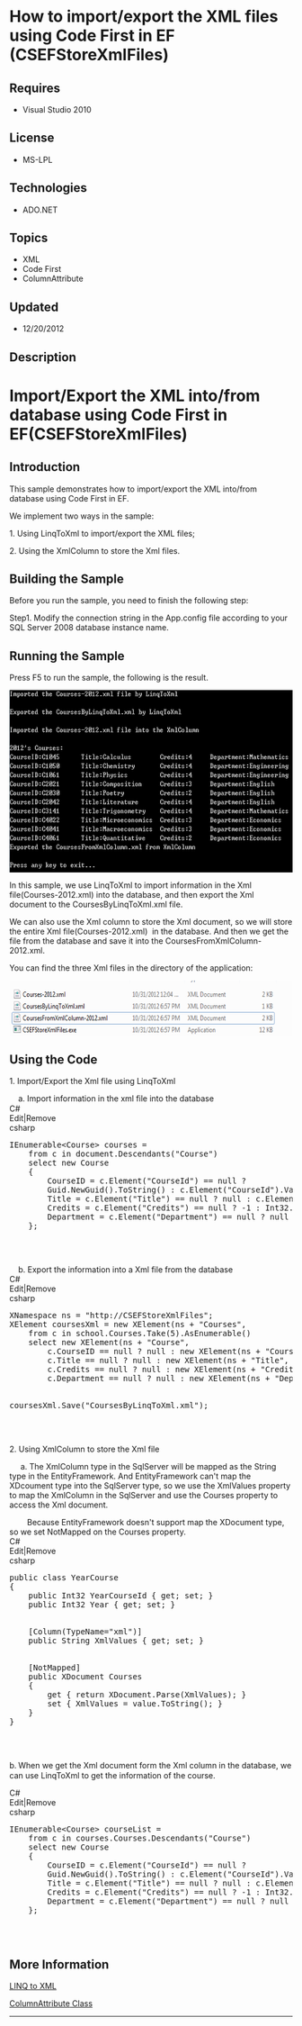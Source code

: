 # How to import/export the XML files using Code First in EF (CSEFStoreXmlFiles)
## Requires
- Visual Studio 2010
## License
- MS-LPL
## Technologies
- ADO.NET
## Topics
- XML
- Code First
- ColumnAttribute
## Updated
- 12/20/2012
## Description

<h1>Import/Export the XML into/from database using Code First in EF(CSEFStoreXmlFiles)</h1>
<h2>Introduction</h2>
<p class="MsoNormal">This sample demonstrates how to import/export the XML into/from database using Code First in EF.
</p>
<p class="MsoNormal">We implement two ways in the sample: </p>
<p class="MsoNormal">1. Using LinqToXml to import/export the XML files; </p>
<p class="MsoNormal">2. Using the XmlColumn to store the Xml files. </p>
<h2>Building the Sample</h2>
<p class="MsoNormal">Before you run the sample, you need to finish the following step:</p>
<p class="MsoNormal">Step1. Modify the connection string in the App.config file according to your SQL Server 2008 database instance name.</p>
<h2>Running the Sample</h2>
<p class="MsoNormal">Press F5 to run the sample, the following is the result.</p>
<p class="MsoNormal"><span style=""><img src="73134-image.png" alt="" width="633" height="324" align="middle">
</span></p>
<p class="MsoNormal">In this sample, we use LinqToXml to import information in the Xml file(Courses-2012.xml) into the database, and then export the Xml document to the CoursesByLinqToXml.xml file.</p>
<p class="MsoNormal">We can also use the Xml column to store the Xml document, so we will store the entire Xml file(Courses-2012.xml)
<span style="">&nbsp;</span>in the database. And then we get the file from the database and save it into the CoursesFromXmlColumn-2012.xml.</p>
<p class="MsoNormal">You can find the three Xml files in the directory of the application:</p>
<p class="MsoNormal"><span style=""><img src="73135-image.png" alt="" width="618" height="98" align="middle">
</span></p>
<h2>Using the Code</h2>
<p class="MsoNormal" style="margin-bottom:0in; margin-bottom:.0001pt; line-height:normal; text-autospace:none">
1. Import/Export the Xml file using LinqToXml</p>
<p class="MsoNormal" style="margin-bottom:0in; margin-bottom:.0001pt; line-height:normal; text-autospace:none">
<span style="">&nbsp;&nbsp;&nbsp; </span>a. Import information in the xml file into the database<span style="font-size:9.5pt; font-family:Consolas; color:green">
</span></p>
<div class="scriptcode">
<div class="pluginEditHolder" pluginCommand="mceScriptCode">
<div class="title"><span>C#</span></div>
<div class="pluginLinkHolder"><span class="pluginEditHolderLink">Edit</span>|<span class="pluginRemoveHolderLink">Remove</span>
</div>
<span class="hidden">csharp</span>

<pre id="codePreview" class="csharp">
IEnumerable&lt;Course&gt; courses = 
&nbsp;&nbsp;&nbsp;&nbsp;from c in document.Descendants(&quot;Course&quot;)
&nbsp;&nbsp;&nbsp; select new Course
&nbsp;&nbsp;&nbsp; {
&nbsp;&nbsp;&nbsp;&nbsp;&nbsp;&nbsp;&nbsp; CourseID = c.Element(&quot;CourseId&quot;) == null ? 
&nbsp;&nbsp;&nbsp;&nbsp;&nbsp;&nbsp;&nbsp;&nbsp;Guid.NewGuid().ToString() : c.Element(&quot;CourseId&quot;).Value,
&nbsp;&nbsp;&nbsp;&nbsp;&nbsp;&nbsp;&nbsp; Title = c.Element(&quot;Title&quot;) == null ? null : c.Element(&quot;Title&quot;).Value,
&nbsp;&nbsp;&nbsp;&nbsp;&nbsp;&nbsp;&nbsp; Credits = c.Element(&quot;Credits&quot;) == null ? -1 : Int32.Parse(c.Element(&quot;Credits&quot;).Value) ,
&nbsp;&nbsp;&nbsp;&nbsp;&nbsp;&nbsp;&nbsp; Department = c.Element(&quot;Department&quot;) == null ? null : c.Element(&quot;Department&quot;).Value
&nbsp;&nbsp;&nbsp; };

</pre>
</div>
</div>
<div class="endscriptcode">&nbsp;</div>
<p class="MsoNormal" style="margin-bottom:0in; margin-bottom:.0001pt; line-height:normal; text-autospace:none">
<span style="">&nbsp;&nbsp;&nbsp; </span>b. Export the information into a Xml file from the database
</p>
<div class="scriptcode">
<div class="pluginEditHolder" pluginCommand="mceScriptCode">
<div class="title"><span>C#</span></div>
<div class="pluginLinkHolder"><span class="pluginEditHolderLink">Edit</span>|<span class="pluginRemoveHolderLink">Remove</span>
</div>
<span class="hidden">csharp</span>

<pre id="codePreview" class="csharp">
XNamespace ns = &quot;http://CSEFStoreXmlFiles&quot;;
XElement coursesXml = new XElement(ns &#43; &quot;Courses&quot;,
&nbsp;&nbsp;&nbsp; from c in school.Courses.Take(5).AsEnumerable()
&nbsp;&nbsp;&nbsp; select new XElement(ns &#43; &quot;Course&quot;,
&nbsp;&nbsp;&nbsp;&nbsp;&nbsp;&nbsp;&nbsp; c.CourseID == null ? null : new XElement(ns &#43; &quot;CourseID&quot;, c.CourseID),
&nbsp;&nbsp;&nbsp;&nbsp;&nbsp;&nbsp;&nbsp; c.Title == null ? null : new XElement(ns &#43; &quot;Title&quot;, c.Title),
&nbsp;&nbsp;&nbsp;&nbsp;&nbsp;&nbsp;&nbsp; c.Credits == null ? null : new XElement(ns &#43; &quot;Credits&quot;, c.Credits),
&nbsp;&nbsp;&nbsp;&nbsp;&nbsp;&nbsp;&nbsp; c.Department == null ? null : new XElement(ns &#43; &quot;Department&quot;, c.Department)));


coursesXml.Save(&quot;CoursesByLinqToXml.xml&quot;);

</pre>
</div>
</div>
<div class="endscriptcode">&nbsp;</div>
<p class="MsoNormal" style="margin-bottom:0in; margin-bottom:.0001pt; line-height:normal; text-autospace:none">
2. Using XmlColumn to store the Xml file</p>
<p class="MsoNormal" style="margin-bottom:0in; margin-bottom:.0001pt; line-height:normal; text-autospace:none">
<span style="">&nbsp;</span><span style="">&nbsp;&nbsp;&nbsp; </span>a. The XmlColumn type in the SqlServer will be mapped as the String type in the EntityFramework. And EntityFramework can't map the XDcoument type into the SqlServer type, so we use the XmlValues property to map
 the XmlColumn in the SqlServer and use the Courses property to access the Xml document.
</p>
<p class="MsoNormal" style="margin-bottom:0in; margin-bottom:.0001pt; line-height:normal; text-autospace:none">
<span style="">&nbsp;&nbsp;&nbsp;&nbsp;&nbsp;&nbsp;&nbsp; </span>Because EntityFramework doesn't support map the XDocument type, so we set NotMapped on the Courses property.</p>
<div class="scriptcode">
<div class="pluginEditHolder" pluginCommand="mceScriptCode">
<div class="title"><span>C#</span></div>
<div class="pluginLinkHolder"><span class="pluginEditHolderLink">Edit</span>|<span class="pluginRemoveHolderLink">Remove</span>
</div>
<span class="hidden">csharp</span>

<pre id="codePreview" class="csharp">
public class YearCourse
{
&nbsp;&nbsp;&nbsp; public Int32 YearCourseId { get; set; }
&nbsp;&nbsp;&nbsp; public Int32 Year { get; set; }


&nbsp;&nbsp;&nbsp; [Column(TypeName=&quot;xml&quot;)]
&nbsp;&nbsp;&nbsp; public String XmlValues { get; set; }


&nbsp;&nbsp;&nbsp; [NotMapped]
&nbsp;&nbsp;&nbsp; public XDocument Courses
&nbsp;&nbsp;&nbsp; {
&nbsp;&nbsp;&nbsp;&nbsp; &nbsp;&nbsp;&nbsp;get { return XDocument.Parse(XmlValues); }
&nbsp;&nbsp;&nbsp;&nbsp;&nbsp;&nbsp;&nbsp; set { XmlValues = value.ToString(); }
&nbsp;&nbsp;&nbsp; }
}

</pre>
</div>
</div>
<div class="endscriptcode">&nbsp;</div>
<p class="MsoNormal" style="margin-bottom:0in; margin-bottom:.0001pt; line-height:normal; text-autospace:none">
</p>
<p class="MsoNormal">b.<span style="font-size:9.5pt; line-height:115%; font-family:Consolas">
</span>When we get the Xml document form the Xml column in the database, we can use LinqToXml to get the information of the course.</p>
<div class="scriptcode">
<div class="pluginEditHolder" pluginCommand="mceScriptCode">
<div class="title"><span>C#</span></div>
<div class="pluginLinkHolder"><span class="pluginEditHolderLink">Edit</span>|<span class="pluginRemoveHolderLink">Remove</span>
</div>
<span class="hidden">csharp</span>

<pre id="codePreview" class="csharp">
IEnumerable&lt;Course&gt; courseList = 
&nbsp;&nbsp;&nbsp;&nbsp;from c in courses.Courses.Descendants(&quot;Course&quot;)
&nbsp;&nbsp;&nbsp; select new Course
&nbsp;&nbsp;&nbsp; {
&nbsp;&nbsp;&nbsp;&nbsp;&nbsp;&nbsp;&nbsp; CourseID = c.Element(&quot;CourseId&quot;) == null ? 
&nbsp;&nbsp;&nbsp;&nbsp;&nbsp;&nbsp;&nbsp;&nbsp;Guid.NewGuid().ToString() : c.Element(&quot;CourseId&quot;).Value,
&nbsp;&nbsp;&nbsp; &nbsp;&nbsp;&nbsp;&nbsp;Title = c.Element(&quot;Title&quot;) == null ? null : c.Element(&quot;Title&quot;).Value,
&nbsp;&nbsp;&nbsp;&nbsp;&nbsp;&nbsp;&nbsp; Credits = c.Element(&quot;Credits&quot;) == null ? -1 : Int32.Parse(c.Element(&quot;Credits&quot;).Value),
&nbsp;&nbsp;&nbsp;&nbsp;&nbsp;&nbsp;&nbsp; Department = c.Element(&quot;Department&quot;) == null ? null : c.Element(&quot;Department&quot;).Value
&nbsp;&nbsp;&nbsp; };

</pre>
</div>
</div>
<div class="endscriptcode">&nbsp;</div>
<h2>More Information</h2>
<p class="MsoNormal"><span class="MsoHyperlink"><a href="http://msdn.microsoft.com/en-us/library/bb387098.aspx">LINQ to XML</a>
</span></p>
<p class="MsoNormal"><span class="MsoHyperlink"><a href="http://msdn.microsoft.com/en-us/library/system.componentmodel.dataannotations.columnattribute%28v=VS.103%29.aspx"><span class="SpellE">ColumnAttribute</span> Class</a>
</span></p>
<hr>
<div><a href="http://go.microsoft.com/?linkid=9759640" style="margin-top:3px"><img alt="" src="-onecodelogo">
</a></div>
